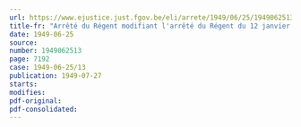 ```yaml
---
url: https://www.ejustice.just.fgov.be/eli/arrete/1949/06/25/1949062513/justel
title-fr: "Arrêté du Régent modifiant l'arrêté du Régent du 12 janvier 1948 relatif à la fixation des coefficients d'indemnisation intégrale en matière de dommages de guerre aux immeubles d'habitation (arrêté n° 7)"
date: 1949-06-25
source:
number: 1949062513
page: 7192
case: 1949-06-25/13
publication: 1949-07-27
starts:
modifies:
pdf-original:
pdf-consolidated:
---
```


